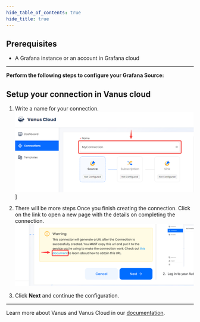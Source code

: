 ```yaml
--- 
hide_table_of_contents: true
hide_title: true
---
```


## Prerequisites

- A Grafana instance or an account in Grafana cloud

---

**Perform the following steps to configure your Grafana Source:**

## Setup your connection in Vanus cloud 

1.  Write a name for your connection.
    ![img.png](images/1..png)]
2. There will be more steps Once you finish creating the connection. Click on the link to open a new page with the details on completing the connection.
   ![](images/warning.png)

3. Click **Next** and continue the configuration.

---

Learn more about Vanus and Vanus Cloud in our [documentation](https://docs.vanus.ai).
